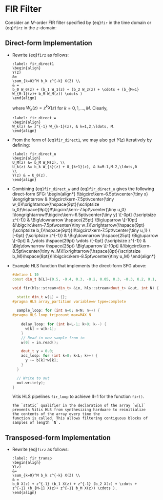 # FIR Filter 
Consider an $M$-order FIR filter specified by {eq}`fir` in the time
domain or {eq}`firz` in the $z$-domain:

## Direct-form Implementation
* Rewrite {eq}`firz` as follows:
  ```{math}
  :label: fir_direct1
  \begin{align}
  Y(z) 
  &= 
  \sum_{k=0}^M b_k z^{-k} X(Z) \\
  & =
  b_0 W_0(z) + (b_1 W_1(z) + (b_2 W_2(z) + \cdots + (b_{M=1}
  W_{M-1}(z)+ b_M W_M(z)) \cdots )
  \end{align}
  ```
  where $W_k (z) = z^k X(z)$ for $k=0, 1, \ldots, M$. Clearly,
   ```{math}
  :label: fir_direct_w
  \begin{align}
  W_k(z) &= z^{-1} W_{k-1}(z), & k=1,2,\ldots, M.
  \end{align}
  ```

* From the form of {eq}`fir_direct1`, we may also get $Y(z)$
  iteratively by defining:
  ```{math}
  :label: fir_direct_u
  \begin{align}
  U_M(z) &= b_M W_M(z), \\
  U_k(z) &= b_k W_{k}(z) + U_{k+1}(z), & k=M-1,M-2,\ldots,0 
  \\
  Y(z) & = U_0(z).
  \end{align}
  ```
* Combining {eq}`fir_direct_w` and {eq}`fir_direct_u` gives the
  following direct-form SFG:
  \begin{align*}
    \!\bigcirc\kern-6.5pt\vcenter{\tiny x} \longrightarrow
    &
    \!\bigcirc\kern-7.5pt\vcenter{\tiny w_0}\!\xrightarrow{\hspace{9pt}{\scriptsize
    b_0}\hspace{9pt}}\!\!\bigcirc\kern-7.5pt\vcenter{\tiny u_0}
    \!\longrightarrow\!\!\bigcirc\kern-6.5pt\vcenter{\tiny y}
    \\[-0pt]
    {\scriptsize z^{-1}} & \Big\downarrow  \hspace{25pt}
    \Big\uparrow
    \\[-10pt]
     &\!\bigcirc\kern-7.5pt\vcenter{\tiny
  w_1}\!\xrightarrow{\hspace{9pt}{\scriptsize
    b_1}\hspace{9pt}}\!\!\bigcirc\kern-7.5pt\vcenter{\tiny u_1}
    \\[-0pt]
     {\scriptsize z^{-1}} & \Big\downarrow  \hspace{25pt}
    \Big\uparrow
    \\[-0pt]
    & \,\vdots \hspace{29pt} \vdots 
    \\[-0pt]
    {\scriptsize z^{-1}} & \Big\downarrow  \hspace{25pt}
    \Big\uparrow
    \\[-10pt]
     &\!\bigcirc\kern-8.5pt\vcenter{\tiny
  w_M}\!\!\xrightarrow{\hspace{8pt}{\scriptsize
    b_M}\hspace{8pt}}\!\!\bigcirc\kern-8.5pt\vcenter{\tiny u_M}
   \end{align*}

* Example HLS function that implements the direct-form SFG above:
  ```c++
  #define L 10
  const din_t b[L]={0.5, -0.4, 0.3, -0.2, 0.05, 0.3, -0.3, 0.2, 0.1, -0.1};

  void fir(hls::stream<din_t> &in, hls::stream<dout_t> &out, int N) {

    static din_t w[L] = {};
  #pragma HLS array_partition variable=w type=complete
    
    sample_loop: for (int n=0; n<N; n++) {
  #pragma HLS loop_tripcount max=MAX_N
      
      delay_loop: for (int k=L-1; k>0; k--) {
        w[k] = w[k-1];
      }
      // Read in new sample from in
      w[0] = in.read();

      dout_t y = 0.0;
      acc_loop: for (int k=0; k<L; k++) {
        y += b[k]*w[k];
      }
    }

    // Write to out
    out.write(y);
  }
  ```
  Vitis HLS pipelines `fir_loop` to achieve II=1 for the function `fir()`.
  ```{tip}
  The `static` qualifier in the declaration of the array `w[L]`
  prevents Vitis HLS from synthesizing hardware to reinitialize
  the contents of the array every time the
  function is called. This allows filtering contiguous blocks of
  samples of length `N`.
  ```

## Transposed-form Implementation
* Rewrite {eq}`firz` as follows:
  ```{math}
  :label: fir_transp
  \begin{align}
  Y(z) 
  &= 
  \sum_{k=0}^M b_k z^{-k} X(Z) \\
  & =
  b_0 X(z) + z^{-1} (b_1 X(z) + z^{-1} (b_2 X(z) + \cdots +
  z^{-1} (b_{M-1} X(z)+ z^{-1} b_M X(z)) \cdots ).
  \end{align}
  ```
